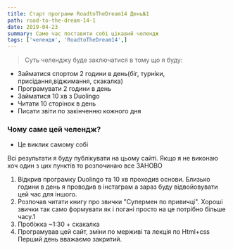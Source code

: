 ```yaml
---
title: Старт програми RoadtoTheDream14 День№1
path: road-to-the-dream-14-1
date: 2019-04-23
summary: Саме час поставити собі цікавий челендж
tags: ['челендж', 'RoadtoTheDream14',]
---
```


> Суть челенджу буде заключатися в тому що я буду:
  <ul>
    <li>Займатися спортом 2 години в день(біг, турніки, присідання,віджимання, скакалка)</li>
    <li>Програмувати 2 години в день</li>
    <li>Займатися 10 хв з  Duolingo</li>
    <li>Читати 10 сторінок в день</li>
    <li>Писати звіти по закінченню кожного дня</li>
  </ul>

### Чому саме цей челендж?

- Це виклик самому собі

Всі результати я буду публікувати на цьому сайті.
 Якщо я не виконаю хоч один з цих пунктів то розпочинаю все ЗАНОВО

 1. Відкрив програмку Duolingo та 10 хв проходив основи. Близько години в день я проводив в інстаграм а зараз буду відвойовувати цей час для іншого.
 2. Розпочав читати книгу про звички "Супермен по привичці". Хороші звички так само формувати як і погані просто на це потрібно більше часу.1
 3. Пробіжка ~1:30 +  скакалка
 4. Програмував цей сайт, зміни по мерживі та лекція по Html+css
 Перший день вважаємо закритий.
